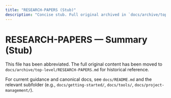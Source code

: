 ```yaml
---
title: "RESEARCH-PAPERS (Stub)"
description: "Concise stub. Full original archived in `docs/archive/top-level/RESEARCH-PAPERS.md`."
---
```


# RESEARCH-PAPERS — Summary (Stub)

This file has been abbreviated. The full original content has been moved to `docs/archive/top-level/RESEARCH-PAPERS.md` for historical reference.

For current guidance and canonical docs, see `docs/README.md` and the relevant subfolder (e.g., `docs/getting-started/`, `docs/tools/`, `docs/project-management/`).
